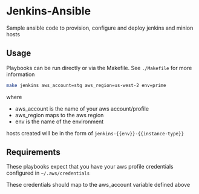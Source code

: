 Jenkins-Ansible
===============

Sample ansible code to provision, configure and deploy jenkins and minion hosts

## Usage

Playbooks can be run directly or via the Makefile. See `./Makefile` for more information

```bash
make jenkins aws_account=stg aws_region=us-west-2 env=prime
```

where
- aws_account is the name of your aws account/profile
- aws_region maps to the aws region
- env is the name of the environment

hosts created will be in the form of `jenkins-{{env}}-{{instance-type}}`

## Requirements

These playbooks expect that you have your aws profile credentials configured in `~/.aws/credentials`

These credentials should map to the aws_account variable defined above
